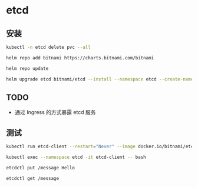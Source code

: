 # etcd

## 安装

```bash
kubectl -n etcd delete pvc --all
```

```bash
helm repo add bitnami https://charts.bitnami.com/bitnami

helm repo update

helm upgrade etcd bitnami/etcd --install --namespace etcd --create-namespace --values values.yaml --version 8.4.0
```

## TODO

- 通过 Ingress 的方式暴露 etcd 服务

## 测试

```bash
kubectl run etcd-client --restart="Never" --image docker.io/bitnami/etcd:3.5.4-debian-11-r22 --env ETCDCTL_ENDPOINTS="etcd.etcd.svc.cluster.local:2379" --namespace etcd --command -- sleep infinity

kubectl exec --namespace etcd -it etcd-client -- bash

etcdctl put /message Hello

etcdctl get /message
```
